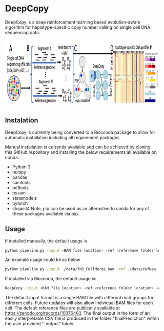 # DeepCopy
DeepCopy is a deep reinforcement learning based evolution-aware algorithm for haplotype-specific copy number calling on single cell DNA sequencing data. 

<p align="center">
  <img width="1000" height="220" src="./overview.png">
</p>

## Instalation

DeepCopy is currently being converted to a Bioconda package to allow for automatic installation including all requirement packages. 

Manual installation is currently available and can be achieved by cloning this GitHub repository and installing the below requirements all available on conda:
- Python 3
- numpy
- pandas
- samtools
- bcftools
- pysam
- statsmodels
- pytorch
- shapeit4
Note, pip can be used as an alternative to conda for any of these packages available via pip. 

## Usage

If installed manually, the default usage is 
```bash
python pipeline.py -input <BAM file location> -ref <reference folder location> -output <location to store results> -refGenome <either "hg19" or "hg38">
```
An example usage could be as below
```bash
python pipeline.py -input ./data/TN3_FullMerge.bam -ref ./data/refNew -output ./data/newTN3 -refGenome hg38
```

If installed via Bioconda, the default usage is: 
```bash
DeepCopy -input <BAM file location> -ref <reference folder location> -output <location to store results> -refGenome <either "hg19" or "hg38">
```

The default input format is a single BAM file with different read groups for different cells. 
Future updates will also allow individual BAM files for each cell. 
The default reference files are publically available at https://zenodo.org/records/10076403. 
The final output in the form of an easily interpretable CSV file is produced in the folder "finalPrediction" within the user provided "-output" folder. 
